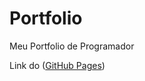 # Portfolio
 Meu Portfolio de Programador
 
 Link do (<a href="https://phenrique01.github.io/Portfolio/">GitHub Pages</a>)